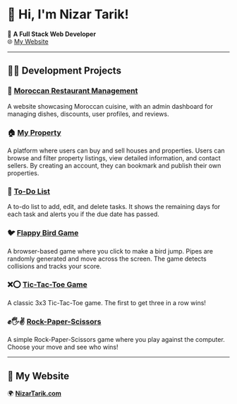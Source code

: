 # 👋 Hi, I'm Nizar Tarik!

🎯 **A Full Stack Web Developer**  
🌐 [My Website](https://nizartarik.github.io/NizarTarik/)

---

## 👨‍💻 Development Projects

### 🍲 [Moroccan Restaurant Management](https://github.com/NizarTarik/Marokkanisches-Restaurant)
A website showcasing Moroccan cuisine, with an admin dashboard for managing dishes, discounts, user profiles, and reviews.

### 🏠 [My Property](https://github.com/NizarTarik/MyProperty)
A platform where users can buy and sell houses and properties. Users can browse and filter property listings, view detailed information, and contact sellers. By creating an account, they can bookmark and publish their own properties.

### 📝 [To-Do List](https://github.com/NizarTarik/To-Do-List)
A to-do list to add, edit, and delete tasks. It shows the remaining days for each task and alerts you if the due date has passed.
### 🐦 [Flappy Bird Game](https://github.com/NizarTarik/Flappy-Bird)
A browser-based game where you click to make a bird jump. Pipes are randomly generated and move across the screen. The game detects collisions and tracks your score.

### ❌⭕ [Tic-Tac-Toe Game](https://github.com/NizarTarik/tic-tac-toe-Game)
A classic 3x3 Tic-Tac-Toe game. The first to get three in a row wins!

### ✊🖐✌ [Rock-Paper-Scissors](https://github.com/NizarTarik/Rock-Paper-Scissors)
A simple Rock-Paper-Scissors game where you play against the computer. Choose your move and see who wins!

---

## 🤳 My Website

🌍 **[NizarTarik.com](https://NizarTarik.com)**
